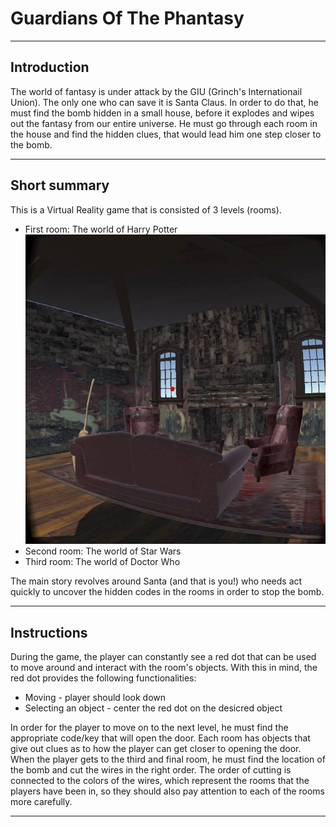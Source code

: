 <h1> Guardians Of The Phantasy </h1>
<hr/>
<h2>Introduction</h2>

The world of fantasy is under attack by the GIU (Grinch's Internationail Union).
The only one who can save it is Santa Claus. In order to do that, he must find the bomb hidden in a small house, before it explodes and wipes out the fantasy from our entire universe. He must go through each room in the house and find the hidden clues, that would lead him one step closer to the bomb. 

<hr/>
<h2>Short summary</h2>

This is a Virtual Reality game that is consisted of 3 levels (rooms). 

<ul>
  <li>First room: The world of Harry Potter</li>
  <img src='https://github.com/VerGjor/guardians-of-the-phantasy/blob/main/Assets/In-Game/46511257_201485330775020_2040284580006592512_n.jpg?raw=true' />
  <li>Second room: The world of Star Wars</li>
  <li>Third room: The world of Doctor Who</li>
</ul>
  
The main story revolves around Santa (and that is you!) who needs act quickly to uncover the hidden codes in the rooms in order to stop the bomb. 

<hr/>
<h2>Instructions</h2>

During the game, the player can constantly see a red dot that can be used to move around and interact with the room's objects. With this in mind, the red dot provides the following functionalities:
<ul>
  <li>Moving - player should look down</li>
  <li>Selecting an object - center the red dot on the desicred object</li>
</ul>

In order for the player to move on to the next level, he must find the appropriate code/key that will open the door. Each room has objects that give out clues as to how the player can get closer to opening the door. When the player gets to the third and final room, he must find the location of the bomb and cut the wires in the right order. The order of cutting is connected to the colors of the wires, which represent the rooms that the players have been in, so they should also pay attention to each of the rooms more carefully.

<hr/>

